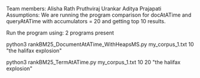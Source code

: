 Team members:
Alisha Rath
Pruthviraj Urankar
Aditya Prajapati
Assumptions:
We are running the program comparison for docAtATime and queryAtATime with accumulators = 20 and getting top 10 results.

Run the program using:
2 programs present

python3 rankBM25_DocumentAtATime_WithHeapsMS.py my_corpus_1.txt 10 "the halifax explosion"

python3 rankBM25_TermAtATime.py my_corpus_1.txt 10 20 "the halifax explosion"
